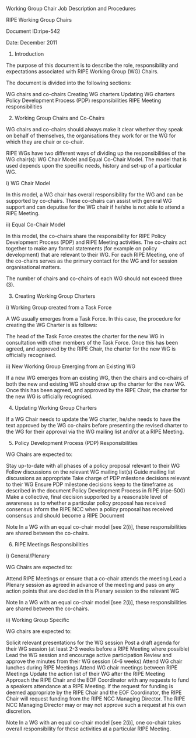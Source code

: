 
Working Group Chair Job Description and Procedures 

RIPE Working Group Chairs 

Document ID:ripe-542 

Date: December 2011 

 
1. Introduction 

The purpose of this document is to describe the role, responsibility and expectations associated with RIPE Working Group (WG) Chairs. 

The document is divided into the following sections: 

WG chairs and co-chairs
Creating WG charters
Updating WG charters
Policy Development Process (PDP) responsibilities
RIPE Meeting responsibilities


2. Working Group Chairs and Co-Chairs

WG chairs and co-chairs should always make it clear whether they speak on behalf of themselves, the organisations they work for or the WG for which they are chair or co-chair. 

RIPE WGs have two different ways of dividing up the responsibilities of the WG chair(s): WG Chair Model and Equal Co-Chair Model. The model that is used depends upon the specific needs, history and set-up of a particular WG. 

i) WG Chair Model 

In this model, a WG chair has overall responsibility for the WG and can be supported by co-chairs. These co-chairs can assist with general WG support and can deputise for the WG chair if he/she is not able to attend a RIPE Meeting. 

ii) Equal Co-Chair Model 

In this model, the co-chairs share the responsibility for RIPE Policy Development Process (PDP) and RIPE Meeting activities. The co-chairs act together to make any formal statements (for example on policy development) that are relevant to their WG. For each RIPE Meeting, one of the co-chairs serves as the primary contact for the WG and for session organisational matters. 

The number of chairs and co-chairs of each WG should not exceed three (3). 

3. Creating Working Group Charters 

i) Working Group created from a Task Force 

A WG usually emerges from a Task Force. In this case, the procedure for creating the WG Charter is as follows: 

The head of the Task Force creates the charter for the new WG in consultation with other members of the Task Force. Once this has been agreed, and approved by the RIPE Chair, the charter for the new WG is officially recognised. 

ii) New Working Group Emerging from an Existing WG 

If a new WG emerges from an existing WG, then the chairs and co-chairs of both the new and existing WG should draw up the charter for the new WG. Once this has been agreed, and approved by the RIPE Chair, the charter for the new WG is officially recognised. 

4. Updating Working Group Charters 

If a WG Chair needs to update the WG charter, he/she needs to have the text approved by the WG co-chairs before presenting the revised charter to the WG for their approval via the WG mailing list and/or at a RIPE Meeting. 

5. Policy Development Process (PDP) Responsibilities 

WG Chairs are expected to: 

Stay up-to-date with all phases of a policy proposal relevant to their WG
Follow discussions on the relevant WG mailing list(s)
Guide mailing list discussions as appropriate
Take charge of PDP milestone decisions relevant to their WG
Ensure PDP milestone decisions keep to the timeframe as described in the document Policy Development Process in RIPE (ripe-500) 
Make a collective, final decision supported by a reasonable level of awareness as to whether a particular policy proposal has received consensus
Inform the RIPE NCC when a policy proposal has received consensus and should become a RIPE Document

Note In a WG with an equal co-chair model [see 2(i)], these responsibilities are shared between the co-chairs. 

6. RIPE Meetings Responsibilities 

i) General/Plenary 

WG Chairs are expected to: 

Attend RIPE Meetings or ensure that a co-chair attends the meeting 
Lead a Plenary session as agreed in advance of the meeting and pass on any action points that are decided in this Plenary session to the relevant WG

Note In a WG with an equal co-chair model [see 2(i)], these responsibilities are shared between the co-chairs. 

ii) Working Group Specific 

WG chairs are expected to: 

Solicit relevant presentations for the WG session
Post a draft agenda for their WG session (at least 2-3 weeks before a RIPE Meeting where possible)
Lead the WG session and encourage active participation
Review and approve the minutes from their WG session (4-6 weeks)
Attend WG chair lunches during RIPE Meetings
Attend WG chair meetings between RIPE Meetings
Update the action list of their WG after the RIPE Meeting
Approach the RIPE Chair and the EOF Coordinator with any requests to fund a speakers attendance at a RIPE Meeting. If the request for funding is deemed appropriate by the RIPE Chair and the EOF Coordinator, the RIPE Chair will request funding from the RIPE NCC Managing Director. The RIPE NCC Managing Director may or may not approve such a request at his own discretion.

Note In a WG with an equal co-chair model [see 2(i)], one co-chair takes overall responsibility for these activities at a particular RIPE Meeting. 



            